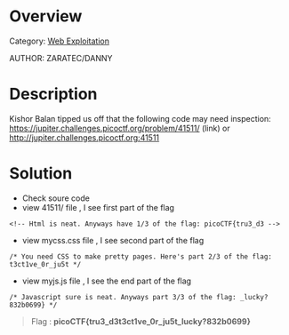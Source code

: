 # Overview 
Category: [Web Exploitation]()

AUTHOR: ZARATEC/DANNY

# Description
Kishor Balan tipped us off that the following code may need inspection: https://jupiter.challenges.picoctf.org/problem/41511/ (link) or http://jupiter.challenges.picoctf.org:41511

# Solution
- Check soure code 
- view 41511/ file , I see first part of the flag
```
<!-- Html is neat. Anyways have 1/3 of the flag: picoCTF{tru3_d3 -->
```
- view mycss.css file , I see second part of the flag
```
/* You need CSS to make pretty pages. Here's part 2/3 of the flag: t3ct1ve_0r_ju5t */
```
- view myjs.js file , I see the end part of the flag
```
/* Javascript sure is neat. Anyways part 3/3 of the flag: _lucky?832b0699} */
```

> Flag : **picoCTF{tru3_d3t3ct1ve_0r_ju5t_lucky?832b0699}**